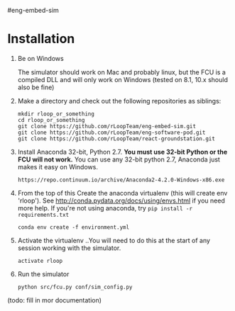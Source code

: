 #eng-embed-sim

# Installation

1. Be on Windows

    The simulator should work on Mac and probably linux, but the FCU is a compiled DLL and will only work on Windows (tested on 8.1, 10.x should also be fine)

2. Make a directory and check out the following repositories as siblings: 
    
    ```
    mkdir rloop_or_something
    cd rloop_or_something
    git clone https://github.com/rLoopTeam/eng-embed-sim.git
    git clone https://github.com/rLoopTeam/eng-software-pod.git
    git clone https://github.com/rLoopTeam/react-groundstation.git
    ```

3. Install Anaconda 32-bit, Python 2.7. __You must use 32-bit Python or the FCU will not work.__ You can use any 32-bit python 2.7, Anaconda just makes it easy on Windows. 

    ```
    https://repo.continuum.io/archive/Anaconda2-4.2.0-Windows-x86.exe
    ```

4. From the top of this Create the anaconda virtualenv (this will create env 'rloop'). See http://conda.pydata.org/docs/using/envs.html if you need more help. 
    If you're not using anaconda, try ```pip install -r requirements.txt```
    ```
    conda env create -f environment.yml
    ```
    

5. Activate the virtualenv
..You will need to do this at the start of any session working with the simulator.

    ```
    activate rloop
    ```

6. Run the simulator

    ```
    python src/fcu.py conf/sim_config.py
    ```

(todo: fill in mor documentation)